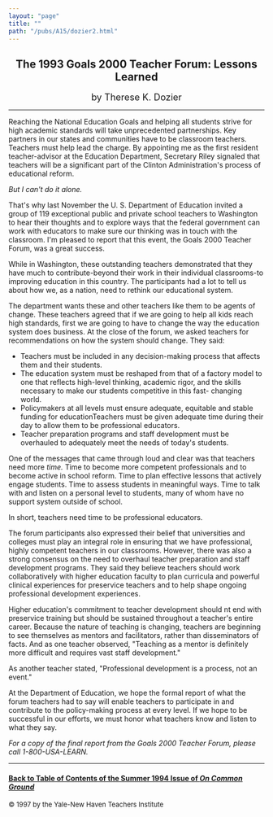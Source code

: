 ```yaml
---
layout: "page"
title: ""
path: "/pubs/A15/dozier2.html"
---
```

<main>
<center>
<h2>
The 1993 Goals 2000 Teacher Forum: Lessons Learned</h2>
<p><font size="+1">by Therese K. Dozier</font>
</p></center>
<hr/>
Reaching the National Education Goals and helping all students strive  for
high academic standards will take unprecedented partnerships.
Key partners in our states and communities have to be classroom  teachers.
Teachers must help lead the charge.  By appointing me as  the first
resident teacher-advisor at the Education Department,  Secretary Riley
signaled that teachers will be a significant part of  the Clinton
Administration's process of educational reform.
<p>
<i>But I can't do it alone.</i>
</p><p>
That's why last November the U.  S.  Department of Education invited  a
group of 119 exceptional public and private school teachers to  Washington
to hear their thoughts and to explore ways that the  federal government
can work with educators to make sure our  thinking was in touch with the
classroom.  I'm pleased to report that  this event, the Goals 2000 Teacher
Forum, was a great success.
</p><p>
While in Washington, these outstanding teachers demonstrated that  they
have much to contribute-beyond their work in their individual
classrooms-to improving education in this country.  The participants  had
a lot to tell us about how we, as a nation, need to rethink our
educational system.
</p><p>
The department wants these and other teachers like them to be  agents of
change.  These teachers agreed that if we are going to help  all kids
reach high standards, first we are going to have to change  the way the
education system does business.  At the close of the  forum, we asked
teachers for recommendations on how the system  should change.  They said:
</p><ul>
<li>Teachers must be included in any decision-making process that  affects
them and their students.
</li><li>The education system must be reshaped from that of a factory  model to
one that reflects high-level thinking, academic rigor, and  the skills
necessary to make our students competitive in this fast- changing world.
</li><li>Policymakers at all levels must ensure adequate, equitable and  stable
funding for educationTeachers must be given adequate time during their day
to allow  them to be professional educators.
</li><li>Teacher preparation programs and staff development must be  overhauled
to adequately meet the needs of today's students.
</li></ul>
One of the messages that came through loud and clear was that  teachers
need more <i>time.</i>  Time to become more competent  professionals and
to become active in school reform.  Time to plan  effective lessons that
actively engage students.  Time to assess  students in meaningful ways.
Time to talk with and listen on a  personal level to students, many of
whom have no support system  outside of school.
<p>
In short, teachers need time to be professional educators.
</p><p>
The forum participants also expressed their belief that universities  and
colleges must play an integral role in ensuring that we have
professional, highly competent teachers in our classrooms.   However,
there was also a strong consensus on the need to overhaul  teacher
preparation and staff development programs.  They said they  believe
teachers should work collaboratively with higher education  faculty to
plan curricula and powerful clinical experiences for  preservice teachers
and to help shape ongoing professional  development experiences.  
</p><p>
Higher education's commitment to teacher development should nt end  with
preservice training but should be sustained throughout a  teacher's entire
career.  Because the nature of teaching is changing,  teachers are
beginning to see themselves as mentors and  facilitators, rather than
disseminators of facts.  And as one teacher  observed, "Teaching as a
mentor is definitely more difficult and  requires vast staff development."
</p><p>
As another teacher stated, "Professional development is a process,  not an
event."
</p><p>
At the Department of Education, we hope the formal report of what  the
forum teachers had to say will enable teachers to participate in  and
contribute to the policy-making process at every level.  If we  hope to be
successful in our efforts, we must honor what teachers  know and listen to
what they say.
</p><p>
<i> For a copy of the final report from the Goals 2000 Teacher Forum,
please call 1-800-USA-LEARN. </i>
</p><hr/>
<h4><a href=".\">Back to
Table of Contents of the Summer 1994 Issue of <i>On Common
Ground</i></a>
</h4>
<font size="-1">© 1997 by the Yale-New Haven Teachers Institute
</font></main>